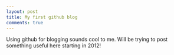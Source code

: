 ```yaml
---
layout: post
title: My first github blog
comments: true
---
```


Using github for blogging sounds cool to me. Will be trying to post something useful here starting in 2012!
